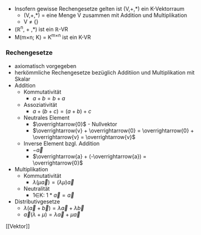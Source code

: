 + Insofern gewisse Rechengesetze gelten ist (V,+,\*) ein K-Vektorraum
	+ (V,+,\*) = eine Menge V zusammen mit Addition und Multiplikation
	+ V ≠ {} 
+ (ℝ<sup>n</sup>, + ,\*) ist ein ℝ-VR
+ M(m×n; K) = K<sup>m×n</sup> ist ein K-VR

### Rechengesetze
+ axiomatisch vorgegeben
+ herkömmliche Rechengesetze bezüglich Additiion und Multiplikation mit Skalar
+ Addition
	+ Kommutativität
		+ $a + b = b + a$
	+ Assoziativität
		+ $a + (b + c) = (a + b) + c$ 
	+ Neutrales Element
		+ $\overrightarrow{0}$ - Nullvektor
		+ $\overrightarrow{v} +  \overrightarrow{0} =  \overrightarrow{0} +  \overrightarrow{v} =  \overrightarrow{v}$
	+ Inverse Element bzgl. Addition
		+ $-\overrightarrow{a}$ 
		+ $\overrightarrow{a} + (-\overrightarrow{a}) = \overrightarrow{0}$
+ Multiplikation
	+ Kommutativität
		+ $λ(μ\overrightarrow{a}) = (λμ)\overrightarrow{a}$
	+ Neutralität
		+ 1∈K: $1 * \overrightarrow{a} = \overrightarrow{a}$ 
+ Distributivgesetze
	+ $λ(\overrightarrow{a} + \overrightarrow{b}) = λ\overrightarrow{a} + λ\overrightarrow{b}$
	+ $\overrightarrow{a}(λ + μ) = λ\overrightarrow{a} + μ\overrightarrow{a}$

[[Vektor]]